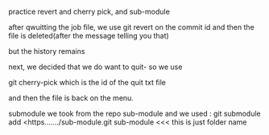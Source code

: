 practice revert and cherry pick, and sub-module

after qwuitting the job file, 
we use git revert on the commit id
and then the file is deleted(after the message telling you that)

but the history remains

next, we decided that we do want to quit-
so we use

git cherry-pick <id of commit> which is the id of the quit txt file

and then the file is back on the menu.

submodule we took from the repo sub-module
and we used :
git submodule add <https......./sub-module.git sub-module <<< this is just folder name
